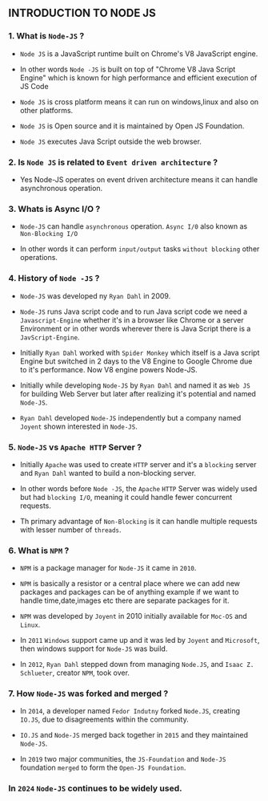 ## INTRODUCTION TO NODE JS

### 1. What is `Node-JS` ?

  - `Node JS` is a JavaScript runtime built on Chrome's V8 JavaScript engine.

  -  In other words `Node -JS` is built on top of "Chrome V8 Java Script Engine" which is known for high     performance and efficient execution of JS Code 

  - `Node JS`  is cross platform means it can run on windows,linux and also on other platforms.

  - `Node JS` is Open source and it is maintained by Open JS Foundation.

  - `Node JS` executes Java Script outside the web browser.

 ### 2. Is `Node JS` is related to `Event driven architecture` ?

  - Yes Node-JS operates on event driven architecture means it can handle asynchronous operation.

 ### 3. Whats is Async I/O ?
 - `Node-JS` can handle `asynchronous` operation. `Async I/0` also known as `Non-Blocking I/O`

 - In other words it can perform `input/output` tasks `without blocking` other operations.

 ### 4. History of `Node -JS` ?

 - `Node-JS` was developed ny `Ryan Dahl` in 2009.

 - `Node-JS` runs Java script code and to run Java script code we need a `Javascript-Engine` whether it's in a browser like Chrome  or a server Environment or in other words wherever there is Java Script there is a  `JavScript-Engine`.

 - Initially `Ryan Dahl`  worked with `Spider Monkey` which itself is a Java script Engine but switched in 2 days to the V8 Engine to Google Chrome due to it's performance. Now V8 engine powers Node-JS.

 - Initially while developing `Node-JS` by `Ryan Dahl` and named it as `Web JS` for building Web Server but later after realizing it's potential and named `Node-JS`.

 - `Ryan Dahl` developed `Node-JS` independently but a company named `Joyent` shown interested in `Node-JS`.

 ### 5. `Node-JS`  vs `Apache HTTP` Server ?

 - Initially `Apache` was used to create `HTTP` server and it's a `blocking` server and `Ryan Dahl` wanted to build a non-blocking server.

 - In other words before `Node -JS`, the `Apache` `HTTP` Server was widely used but had `blocking I/O`, meaning it could handle fewer concurrent requests.

 - Th primary advantage of `Non-Blocking` is it can handle multiple requests with lesser number of `threads`.

 ### 6. What is `NPM` ?

 - `NPM` is a package manager for `Node-JS` it came in `2010`.

 
 - `NPM` is basically a resistor or a central place where we can add new packages and packages can be of anything example if we want to handle time,date,images etc there are separate packages for it.

 -  `NPM` was developed by `Joyent` in 2010 initially available for `Moc-OS` and `Linux`.

 - In `2011` `Windows` support came up and it was led by `Joyent` and `Microsoft`, then windows support for `Node-JS` was build.

 - In `2012`, `Ryan Dahl` stepped down from managing `Node.JS`, and `Isaac Z. Schlueter`, creator `NPM`, took over. 

 ### 7. How `Node-JS` was forked and merged ?

 - In `2014`, a developer named `Fedor Indutny` forked `Node.JS`, creating `IO.JS`, due to disagreements within the community.

 - `IO.JS` and `Node-JS` merged back together in `2015` and they maintained `Node-JS`.

 - In `2019` two major communities, the `JS-Foundation` and `Node-JS` foundation `merged` to form the `Open-JS Foundation`.

 ### In `2024` `Node-JS` continues to be widely used.

 




  

